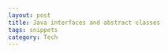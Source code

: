 ```yaml
---
layout: post
title: Java interfaces and abstract classes
tags: snippets 
category: Tech
---
```


<script src="https://gist.github.com/selimslab/639d12b92ce427370e3323118f11679d.js"></script>
